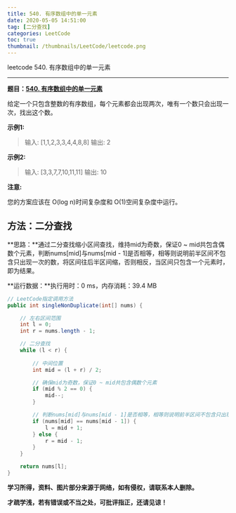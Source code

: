 ```yaml
---
title: 540. 有序数组中的单一元素
date: 2020-05-05 14:51:00
tag: [二分查找]
categories: LeetCode
toc: true
thumbnail: /thumbnails/LeetCode/leetcode.png
---
```


leetcode 540. 有序数组中的单一元素

<!--more-->

---

**题目：[540. 有序数组中的单一元素](https://leetcode-cn.com/problems/single-element-in-a-sorted-array/)**

给定一个只包含整数的有序数组，每个元素都会出现两次，唯有一个数只会出现一次，找出这个数。

**示例1:**

> 输入: [1,1,2,3,3,4,4,8,8]
> 输出: 2

**示例2:**

> 输入: [3,3,7,7,10,11,11]
> 输出: 10

**注意:**

您的方案应该在 O(log n)时间复杂度和 O(1)空间复杂度中运行。

## 方法：二分查找

**思路：**通过二分查找缩小区间查找，维持mid为奇数，保证0 ~ mid共包含偶数个元素，判断nums[mid]与nums[mid - 1]是否相等，相等则说明前半区间不包含只出现一次的数，将区间往后半区间缩，否则相反，当区间只包含一个元素时，即为结果。

**运行数据：**执行用时：0 ms，内存消耗：39.4 MB

```java
// LeetCode指定调用方法
public int singleNonDuplicate(int[] nums) {

    // 左右区间范围
    int l = 0;
    int r = nums.length - 1;

    // 二分查找
    while (l < r) { 
        
        // 中间位置
        int mid = (l + r) / 2;

        // 确保mid为奇数，保证0 ~ mid共包含偶数个元素
        if (mid % 2 == 0) {
            mid--;
        }

        // 判断nums[mid]与nums[mid - 1]是否相等，相等则说明前半区间不包含只出现一次的数，将区间往后半区间缩，否则相反
        if (nums[mid] == nums[mid - 1]) {
            l = mid + 1;
        } else {
            r = mid - 1;
        }
    }

    return nums[l];
}
```

**学习所得，资料、图片部分来源于网络，如有侵权，请联系本人删除。**

**才疏学浅，若有错误或不当之处，可批评指正，还请见谅！**